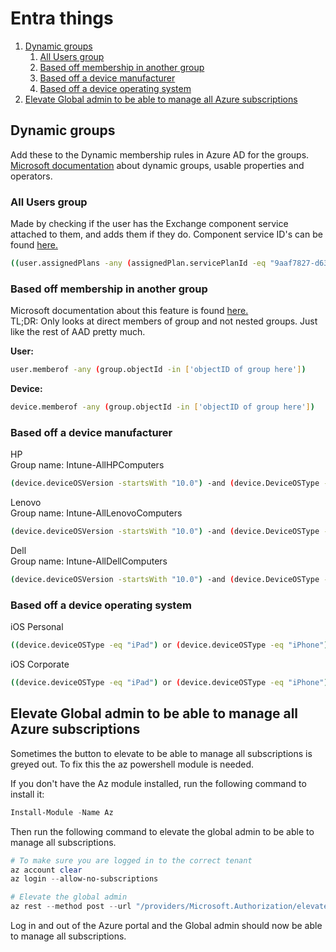 # Entra things

1. [Dynamic groups](#dynamic-groups)
   1. [All Users group](#all-users-group)
   2. [Based off membership in another group](#based-off-membership-in-another-group)
   3. [Based off a device manufacturer](#based-off-a-device-manufacturer)
   4. [Based off a device operating system](#based-off-a-device-operating-system)
2. [Elevate Global admin to be able to manage all Azure subscriptions](#elevate-global-admin-to-be-able-to-manage-all-azure-subscriptions)

## Dynamic groups

Add these to the Dynamic membership rules in Azure AD for the groups.  
[Microsoft documentation](https://learn.microsoft.com/en-us/entra/identity/users/groups-dynamic-membership) about dynamic groups, usable properties and operators.

### All Users group

Made by checking if the user has the Exchange component service attached to them, and adds them if they do. Component service ID's can be found [here.](/Good-links.md#m365)

```bash
((user.assignedPlans -any (assignedPlan.servicePlanId -eq "9aaf7827-d63c-4b61-89c3-182f06f82e5c" -and assignedPlan.capabilityStatus -eq "Enabled")) or (user.assignedPlans -any (assignedPlan.servicePlanId -eq "efb87545-963c-4e0d-99df-69c6916d9eb0" -and assignedPlan.capabilityStatus -eq "Enabled")) or (user.assignedPlans -any (assignedPlan.servicePlanId -eq "4a82b400-a79f-41a4-b4e2-e94f5787b113" -and assignedPlan.capabilityStatus -eq "Enabled"))) and (user.accountEnabled -eq true)
```

### Based off membership in another group

Microsoft documentation about this feature is found [here.](https://learn.microsoft.com/en-us/entra/identity/users/groups-dynamic-rule-member-of)  
TL;DR: Only looks at direct members of group and not nested groups. Just like the rest of AAD pretty much.

**User:**

```bash
user.memberof -any (group.objectId -in ['objectID of group here'])
```

**Device:**

```bash
device.memberof -any (group.objectId -in ['objectID of group here'])
```

### Based off a device manufacturer

HP  
Group name: Intune-AllHPComputers

```bash
(device.deviceOSVersion -startsWith "10.0") -and (device.DeviceOSType -startsWith "Windows") -and (device.managementType -eq "MDM") -and (device.deviceManufacturer -contains "HP")
```

Lenovo  
Group name: Intune-AllLenovoComputers

```bash
(device.deviceOSVersion -startsWith "10.0") -and (device.DeviceOSType -startsWith "Windows") -and (device.managementType -eq "MDM") -and (device.deviceManufacturer -contains "Lenovo")
```

Dell  
Group name: Intune-AllDellComputers

```bash
(device.deviceOSVersion -startsWith "10.0") -and (device.DeviceOSType -startsWith "Windows") -and (device.managementType -eq "MDM") -and (device.deviceManufacturer -contains "Dell")
```

### Based off a device operating system

iOS Personal

```bash
((device.deviceOSType -eq "iPad") or (device.deviceOSType -eq "iPhone")) -and (device.deviceOwnership -eq "Personal")
```

iOS Corporate

```bash
((device.deviceOSType -eq "iPad") or (device.deviceOSType -eq "iPhone")) -and (device.deviceOwnership -eq "Company")
```

## Elevate Global admin to be able to manage all Azure subscriptions

Sometimes the button to elevate to be able to manage all subscriptions is greyed out. To fix this the az powershell module is needed.

If you don't have the Az module installed, run the following command to install it:

```powershell
Install-Module -Name Az
```

Then run the following command to elevate the global admin to be able to manage all subscriptions.

```powershell
# To make sure you are logged in to the correct tenant
az account clear
az login --allow-no-subscriptions

# Elevate the global admin
az rest --method post --url "/providers/Microsoft.Authorization/elevateAccess?api-version=2016-07-01"
```

Log in and out of the Azure portal and the Global admin should now be able to manage all subscriptions.

